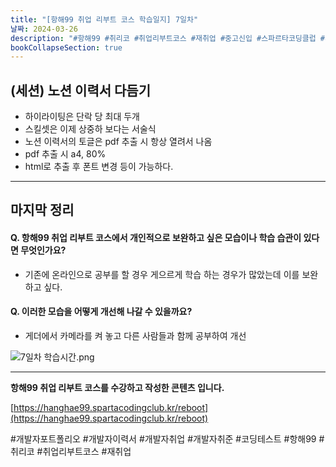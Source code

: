 ```yaml
---
title: "[항해99 취업 리부트 코스 학습일지] 7일차"
날짜: 2024-03-26
description: "#항해99 #취리코 #취업리부트코스 #재취업 #중고신입 #스파르타코딩클럽 #개발자포트폴리오 #개발자이력서 #개발자취업 #개발자취준"
bookCollapseSection: true
---
```

(세션) 노션 이력서 다듬기
---
- 하이라이팅은 단락 당 최대 두개
- 스킬셋은 이제 상중하 보다는 서술식
- 노션 이력서의 토글은 pdf 추출 시 항상 열려서 나옴
- pdf 추출 시 a4, 80%
- html로 추출 후 폰트 변경 등이 가능하다.

---
마지막 정리
---
#### Q. 항해99 취업 리부트 코스에서 개인적으로 보완하고 싶은 모습이나 학습 습관이 있다면 무엇인가요?
- 기존에 온라인으로 공부를 할 경우 게으르게 학습 하는 경우가 많았는데 이를 보완하고 싶다.

#### Q. 이러한 모습을 어떻게 개선해 나갈 수 있을까요?
- 게더에서 카메라를 켜 놓고 다른 사람들과 함께 공부하여 개선

![7일차 학습시간.png](/assets/Hanghae99/학습시간/7일차%20학습시간.png)

---
**항해99 취업 리부트 코스를 수강하고 작성한 콘텐츠 입니다.**

[https://hanghae99.spartacodingclub.kr/reboot](https://hanghae99.spartacodingclub.kr/reboot)

#개발자포트폴리오 #개발자이력서 #개발자취업 #개발자취준 #코딩테스트 #항해99 #취리코 #취업리부트코스 #재취업